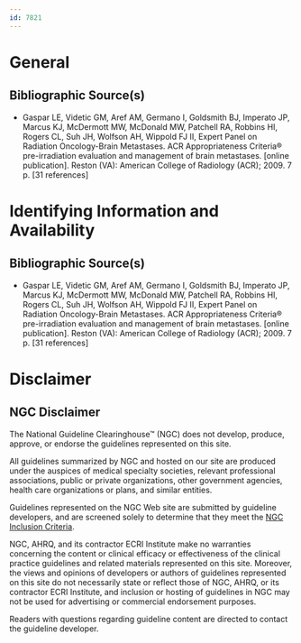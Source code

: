 ```yaml
---
id: 7821
---
```


# General

## Bibliographic Source(s)

- Gaspar LE, Videtic GM, Aref AM, Germano I, Goldsmith BJ, Imperato JP, Marcus KJ, McDermott MW, McDonald MW, Patchell RA, Robbins HI, Rogers CL, Suh JH, Wolfson AH, Wippold FJ II, Expert Panel on Radiation Oncology-Brain Metastases. ACR Appropriateness Criteria® pre-irradiation evaluation and management of brain metastases. [online publication]. Reston (VA): American College of Radiology (ACR); 2009. 7 p. [31 references]

# Identifying Information and Availability

## Bibliographic Source(s)

- Gaspar LE, Videtic GM, Aref AM, Germano I, Goldsmith BJ, Imperato JP, Marcus KJ, McDermott MW, McDonald MW, Patchell RA, Robbins HI, Rogers CL, Suh JH, Wolfson AH, Wippold FJ II, Expert Panel on Radiation Oncology-Brain Metastases. ACR Appropriateness Criteria® pre-irradiation evaluation and management of brain metastases. [online publication]. Reston (VA): American College of Radiology (ACR); 2009. 7 p. [31 references]

# Disclaimer

## NGC Disclaimer

The National Guideline Clearinghouse™ (NGC) does not develop, produce, approve, or endorse the guidelines represented on this site.

All guidelines summarized by NGC and hosted on our site are produced under the auspices of medical specialty societies, relevant professional associations, public or private organizations, other government agencies, health care organizations or plans, and similar entities.

Guidelines represented on the NGC Web site are submitted by guideline developers, and are screened solely to determine that they meet the [NGC Inclusion Criteria](/help-and-about/summaries/inclusion-criteria).

NGC, AHRQ, and its contractor ECRI Institute make no warranties concerning the content or clinical efficacy or effectiveness of the clinical practice guidelines and related materials represented on this site. Moreover, the views and opinions of developers or authors of guidelines represented on this site do not necessarily state or reflect those of NGC, AHRQ, or its contractor ECRI Institute, and inclusion or hosting of guidelines in NGC may not be used for advertising or commercial endorsement purposes.

Readers with questions regarding guideline content are directed to contact the guideline developer.


